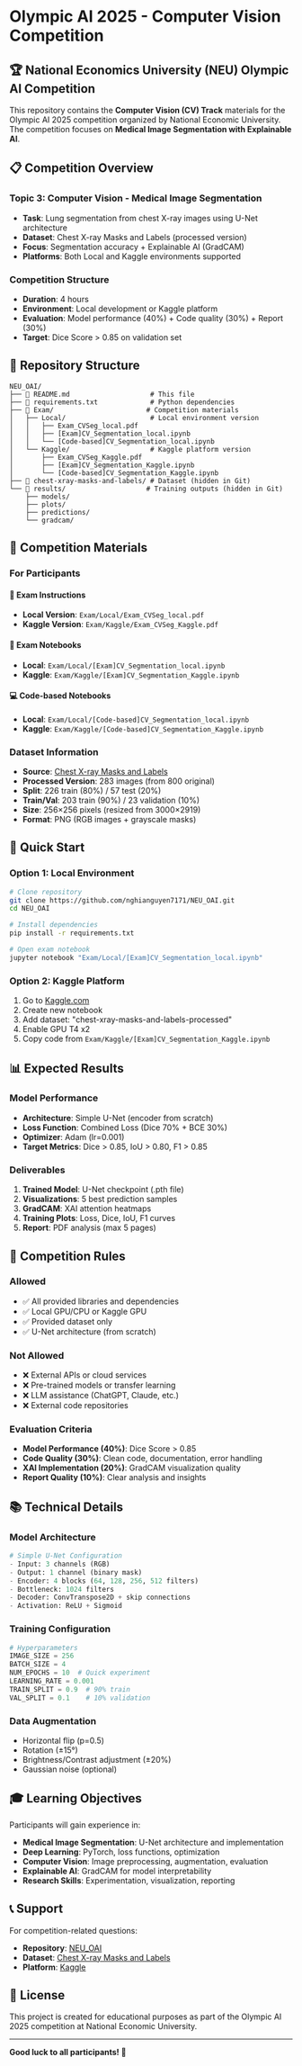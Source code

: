 # Olympic AI 2025 - Computer Vision Competition

## 🏆 National Economics University (NEU) Olympic AI Competition

This repository contains the **Computer Vision (CV) Track** materials for the Olympic AI 2025 competition organized by National Economic University. The competition focuses on **Medical Image Segmentation with Explainable AI**.

## 📋 Competition Overview

### **Topic 3: Computer Vision - Medical Image Segmentation**
- **Task**: Lung segmentation from chest X-ray images using U-Net architecture
- **Dataset**: Chest X-ray Masks and Labels (processed version)
- **Focus**: Segmentation accuracy + Explainable AI (GradCAM)
- **Platforms**: Both Local and Kaggle environments supported

### **Competition Structure**
- **Duration**: 4 hours
- **Environment**: Local development or Kaggle platform
- **Evaluation**: Model performance (40%) + Code quality (30%) + Report (30%)
- **Target**: Dice Score > 0.85 on validation set

## 📁 Repository Structure

```
NEU_OAI/
├── 📄 README.md                    # This file
├── 📄 requirements.txt             # Python dependencies
├── 📁 Exam/                       # Competition materials
│   ├── Local/                     # Local environment version
│   │   ├── Exam_CVSeg_local.pdf
│   │   ├── [Exam]CV_Segmentation_local.ipynb
│   │   └── [Code-based]CV_Segmentation_local.ipynb
│   └── Kaggle/                    # Kaggle platform version
│       ├── Exam_CVSeg_Kaggle.pdf
│       ├── [Exam]CV_Segmentation_Kaggle.ipynb
│       └── [Code-based]CV_Segmentation_Kaggle.ipynb
├── 📁 chest-xray-masks-and-labels/ # Dataset (hidden in Git)
└── 📁 results/                    # Training outputs (hidden in Git)
    ├── models/
    ├── plots/
    ├── predictions/
    └── gradcam/
```

## 🎯 Competition Materials

### **For Participants**

#### **📖 Exam Instructions**
- **Local Version**: `Exam/Local/Exam_CVSeg_local.pdf`
- **Kaggle Version**: `Exam/Kaggle/Exam_CVSeg_Kaggle.pdf`

#### **📝 Exam Notebooks**
- **Local**: `Exam/Local/[Exam]CV_Segmentation_local.ipynb`
- **Kaggle**: `Exam/Kaggle/[Exam]CV_Segmentation_Kaggle.ipynb`

#### **💻 Code-based Notebooks**
- **Local**: `Exam/Local/[Code-based]CV_Segmentation_local.ipynb`
- **Kaggle**: `Exam/Kaggle/[Code-based]CV_Segmentation_Kaggle.ipynb`

### **Dataset Information**
- **Source**: [Chest X-ray Masks and Labels](https://www.kaggle.com/datasets/nikhilpandey360/chest-xray-masks-and-labels)
- **Processed Version**: 283 images (from 800 original)
- **Split**: 226 train (80%) / 57 test (20%)
- **Train/Val**: 203 train (90%) / 23 validation (10%)
- **Size**: 256×256 pixels (resized from 3000×2919)
- **Format**: PNG (RGB images + grayscale masks)

## 🚀 Quick Start

### **Option 1: Local Environment**
```bash
# Clone repository
git clone https://github.com/nghianguyen7171/NEU_OAI.git
cd NEU_OAI

# Install dependencies
pip install -r requirements.txt

# Open exam notebook
jupyter notebook "Exam/Local/[Exam]CV_Segmentation_local.ipynb"
```

### **Option 2: Kaggle Platform**
1. Go to [Kaggle.com](https://kaggle.com)
2. Create new notebook
3. Add dataset: "chest-xray-masks-and-labels-processed"
4. Enable GPU T4 x2
5. Copy code from `Exam/Kaggle/[Exam]CV_Segmentation_Kaggle.ipynb`

## 📊 Expected Results

### **Model Performance**
- **Architecture**: Simple U-Net (encoder from scratch)
- **Loss Function**: Combined Loss (Dice 70% + BCE 30%)
- **Optimizer**: Adam (lr=0.001)
- **Target Metrics**: Dice > 0.85, IoU > 0.80, F1 > 0.85

### **Deliverables**
1. **Trained Model**: U-Net checkpoint (.pth file)
2. **Visualizations**: 5 best prediction samples
3. **GradCAM**: XAI attention heatmaps
4. **Training Plots**: Loss, Dice, IoU, F1 curves
5. **Report**: PDF analysis (max 5 pages)

## 🏅 Competition Rules

### **Allowed**
- ✅ All provided libraries and dependencies
- ✅ Local GPU/CPU or Kaggle GPU
- ✅ Provided dataset only
- ✅ U-Net architecture (from scratch)

### **Not Allowed**
- ❌ External APIs or cloud services
- ❌ Pre-trained models or transfer learning
- ❌ LLM assistance (ChatGPT, Claude, etc.)
- ❌ External code repositories

### **Evaluation Criteria**
- **Model Performance (40%)**: Dice Score > 0.85
- **Code Quality (30%)**: Clean code, documentation, error handling
- **XAI Implementation (20%)**: GradCAM visualization quality
- **Report Quality (10%)**: Clear analysis and insights

## 📚 Technical Details

### **Model Architecture**
```python
# Simple U-Net Configuration
- Input: 3 channels (RGB)
- Output: 1 channel (binary mask)
- Encoder: 4 blocks (64, 128, 256, 512 filters)
- Bottleneck: 1024 filters
- Decoder: ConvTranspose2D + skip connections
- Activation: ReLU + Sigmoid
```

### **Training Configuration**
```python
# Hyperparameters
IMAGE_SIZE = 256
BATCH_SIZE = 4
NUM_EPOCHS = 10  # Quick experiment
LEARNING_RATE = 0.001
TRAIN_SPLIT = 0.9  # 90% train
VAL_SPLIT = 0.1    # 10% validation
```

### **Data Augmentation**
- Horizontal flip (p=0.5)
- Rotation (±15°)
- Brightness/Contrast adjustment (±20%)
- Gaussian noise (optional)

## 🎓 Learning Objectives

Participants will gain experience in:
- **Medical Image Segmentation**: U-Net architecture and implementation
- **Deep Learning**: PyTorch, loss functions, optimization
- **Computer Vision**: Image preprocessing, augmentation, evaluation
- **Explainable AI**: GradCAM for model interpretability
- **Research Skills**: Experimentation, visualization, reporting

## 📞 Support

For competition-related questions:
- **Repository**: [NEU_OAI](https://github.com/nghianguyen7171/NEU_OAI)
- **Dataset**: [Chest X-ray Masks and Labels](https://www.kaggle.com/datasets/nikhilpandey360/chest-xray-masks-and-labels)
- **Platform**: [Kaggle](https://kaggle.com)

## 📄 License

This project is created for educational purposes as part of the Olympic AI 2025 competition at National Economic University.

---

**Good luck to all participants! 🚀**
